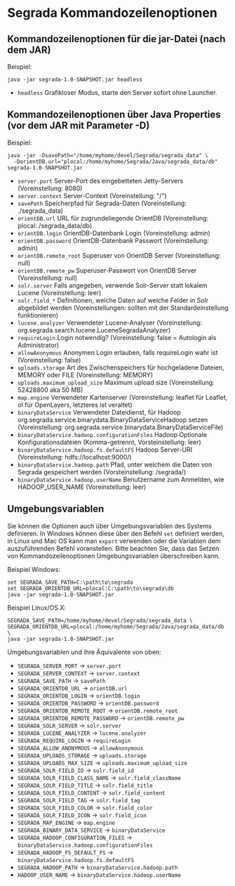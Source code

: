 # Segrada Kommandozeilenoptionen

## Kommandozeilenoptionen für die jar-Datei (nach dem JAR)

Beispiel:

    java -jar segrada-1.0-SNAPSHOT.jar headless

* `headless` Grafikloser Modus, starte den Server sofort ohne Launcher.


## Kommandozeilenoptionen über Java Properties (vor dem JAR mit Parameter -D)

Beispiel:

    java -jar -DsavePath="/home/myhome/devel/Segrada/segrada_data" \
      -DorientDB.url="plocal:/home/myhome/Segrada/Java/segrada_data/db" segrada-1.0-SNAPSHOT.jar

* `server.port` Server-Port des eingebetteten Jetty-Servers (Voreinstellung: 8080)
* `server.context` Server-Context (Voreinstellung: "/")
* `savePath` Speicherpfad für Segrada-Daten (Voreinstellung: ./segrada_data)
* `orientDB.url` URL für zugrundeliegende OrientDB (Voreinstellung: plocal:./segrada_data/db)
* `orientDB.login` OrientDB-Datenbank Login (Voreinstellung: admin)
* `orientDB.password` OrientDB-Datenbank Passwort (Voreinstellung: admin)
* `orientDB.remote_root` Superuser von OrientDB Server (Voreinstellung: null)
* `orientDB.remote_pw` Superuser-Passwort von OrientDB Server (Voreinstellung: null)
* `solr.server` Falls angegeben, verwende Solr-Server statt lokalem Lucene (Voreinstellung: leer)
* `solr.field_*` Definitionen, welche Daten auf welche Felder in Solr abgebildet werden (Voreinstellungen: sollten mit der Standardeinstellung funktionieren)
* `lucene.analyzer` Verwendeter Lucene-Analyser (Voreinstellung: org.segrada.search.lucene.LuceneSegradaAnalyzer)
* `requireLogin` Login notwendig? (Voreinstellung: false = Autologin als Administrator)
* `allowAnonymous` Anonymen Login erlauben, falls requireLogin wahr ist (Voreinstellung: false)
* `uploads.storage` Art des Zwischenspeichers für hochgeladene Dateien, MEMORY oder FILE (Voreinstellung: MEMORY)
* `uploads.maximum_upload_size` Maximum upload size (Voreinstellung: 52428800 aka 50 MB)
* `map.engine` Verwendeter Kartenserver (Voreinstellung: leaflet für Leaflet, ol für OpenLayers, letzteres ist veraltet)
* `binaryDataService` Verwendeter Dateidienst, für Hadoop org.segrada.service.binarydata.BinaryDataServiceHadoop setzen (Voreinstellung: org.segrada.service.binarydata.BinaryDataServiceFile)
* `binaryDataService.hadoop.configurationFiles` Hadoop Optionale Konfigurationsdateien (Komma-getrennt, Vorsteinstellung: leer)
* `binaryDataService.hadoop.fs.defaultFS` Hadoop Server-URI (Voreinstellung: hdfs://localhost:9000/)
* `binaryDataService.hadoop.path` Pfad, unter welchem die Daten von Segrada gespeichert werden (Vorsteinstellung: /segrada/)
* `binaryDataService.hadoop.userName` Benutzername zum Anmelden, wie HADOOP_USER_NAME (Voreinstellung: leer)

## Umgebungsvariablen

Sie können die Optionen auch über Umgebungsvariablen des Systems definieren. In Windows können diese über den Befehl
`set` definiert werden, in Linux und Mac OS kann man `export` verwenden oder die Variablen dem auszuführenden Befehl
voranstellen. Bitte beachten Sie, dass das Setzen von Kommandozeilenoptionen Umgebungsvariablen überschreiben kann.

Beispiel Windows:

    set SEGRADA_SAVE_PATH=C:\path\to\segrada
    set SEGRADA_ORIENTDB_URL=plocal:C:\path\to\segrada\db
    java -jar segrada-1.0-SNAPSHOT.jar

Beispiel Linux/OS X:

    SEGRADA_SAVE_PATH=/home/myhome/devel/Segrada/segrada_data \
    SEGRADA_ORIENTDB_URL=plocal:/home/myhome/Segrada/Java/segrada_data/db \
    java -jar segrada-1.0-SNAPSHOT.jar

Umgebungsvariablen und ihre Äquivalente von oben:

* `SEGRADA_SERVER_PORT` -> `server.port`
* `SEGRADA_SERVER_CONTEXT` -> `server.context`
* `SEGRADA_SAVE_PATH` -> `savePath`
* `SEGRADA_ORIENTDB_URL` -> `orientDB.url`
* `SEGRADA_ORIENTDB_LOGIN` -> `orientDB.login`
* `SEGRADA_ORIENTDB_PASSWORD` -> `orientDB.password`
* `SEGRADA_ORIENTDB_REMOTE_ROOT` -> `orientDB.remote_root`
* `SEGRADA_ORIENTDB_REMOTE_PASSWORD` -> `orientDB.remote_pw`
* `SEGRADA_SOLR_SERVER` -> `solr.server`
* `SEGRADA_LUCENE_ANALYZER` -> `lucene.analyzer`
* `SEGRADA_REQUIRE_LOGIN` -> `requireLogin`
* `SEGRADA_ALLOW_ANONYMOUS` -> `allowAnonymous`
* `SEGRADA_UPLOADS_STORAGE` -> `uploads.storage`
* `SEGRADA_UPLOADS_MAX_SIZE` -> `uploads.maximum_upload_size`
* `SEGRADA_SOLR_FIELD_ID` -> `solr.field_id`
* `SEGRADA_SOLR_FIELD_CLASS_NAME` -> `solr.field_className`
* `SEGRADA_SOLR_FIELD_TITLE` -> `solr.field_title`
* `SEGRADA_SOLR_FIELD_CONTENT` -> `solr.field_content`
* `SEGRADA_SOLR_FIELD_TAG` -> `solr.field_tag`
* `SEGRADA_SOLR_FIELD_COLOR` -> `solr.field_color`
* `SEGRADA_SOLR_FIELD_ICON` -> `solr.field_icon`
* `SEGRADA_MAP_ENGINE` -> `map.engine`
* `SEGRADA_BINARY_DATA_SERVICE` -> `binaryDataService`
* `SEGRADA_HADOOP_CONFIGURATION_FILES` -> `binaryDataService.hadoop.configurationFiles`
* `SEGRADA_HADOOP_FS_DEFAULT_FS` -> `binaryDataService.hadoop.fs.defaultFS`
* `SEGRADA_HADOOP_PATH` -> `binaryDataService.hadoop.path`
* `HADOOP_USER_NAME` -> `binaryDataService.hadoop.userName`